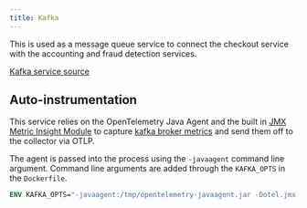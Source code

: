 ```yaml
---
title: Kafka
---
```


This is used as a message queue service to connect the checkout service with the
accounting and fraud detection services.

[Kafka service source](https://github.com/open-telemetry/opentelemetry-demo/blob/main/src/kafka/)

## Auto-instrumentation

This service relies on the OpenTelemetry Java Agent and the built in
[JMX Metric Insight Module](https://github.com/open-telemetry/opentelemetry-java-instrumentation/tree/main/instrumentation/jmx-metrics/javaagent)
to capture
[kafka broker metrics](https://github.com/open-telemetry/opentelemetry-java-instrumentation/blob/main/instrumentation/jmx-metrics/javaagent/kafka-broker.md)
and send them off to the collector via OTLP.

The agent is passed into the process using the `-javaagent` command line
argument. Command line arguments are added through the `KAFKA_OPTS` in the
`Dockerfile`.

```dockerfile
ENV KAFKA_OPTS="-javaagent:/tmp/opentelemetry-javaagent.jar -Dotel.jmx.target.system=kafka-broker"
```
